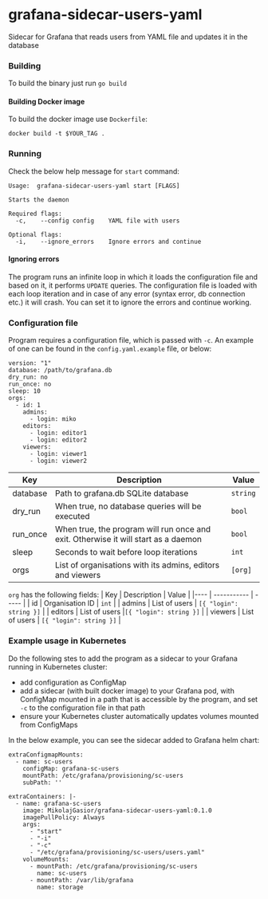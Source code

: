 # grafana-sidecar-users-yaml
Sidecar for Grafana that reads users from YAML file and updates it in the database

### Building
To build the binary just run `go build`

#### Building Docker image
To build the docker image use `Dockerfile`:

    docker build -t $YOUR_TAG .

### Running
Check the below help message for `start` command:

    Usage:  grafana-sidecar-users-yaml start [FLAGS]
    
    Starts the daemon
    
    Required flags: 
      -c,	 --config config 	YAML file with users
    
    Optional flags: 
      -i,	 --ignore_errors  	Ignore errors and continue


#### Ignoring errors
The program runs an infinite loop in which it loads the configuration file and based on it, it performs `UPDATE` queries. The configuration file is loaded with each loop iteration and in case of any error (syntax error, db connection etc.) it will crash. You can set it to ignore the errors and continue working.

### Configuration file
Program requires a configuration file, which is passed with `-c`. An example of one can be found in the `config.yaml.example` file, or below:

    version: "1"
    database: /path/to/grafana.db
    dry_run: no
    run_once: no
    sleep: 10
    orgs:
      - id: 1
        admins:
          - login: miko
        editors:
          - login: editor1
          - login: editor2
        viewers:
          - login: viewer1
          - login: viewer2

| Key | Description | Value |
|-----|-------------|-------|
| database | Path to grafana.db SQLite database | `string` |
| dry_run | When true, no database queries will be executed | `bool` |
| run_once | When true, the program will run once and exit. Otherwise it will start as a daemon | `bool` |
| sleep | Seconds to wait before loop iterations | `int` |
| orgs | List of organisations with its admins, editors and viewers | `[org]` |

`org` has the following fields:
| Key | Description | Value |
|---- | ----------- | ----- |
| id | Organisation ID | `int` |
| admins | List of users | `[{ "login": string }]` |
| editors | List of users |`[{ "login": string }]` |
| viewers | List of users | `[{ "login": string }]` |

### Example usage in Kubernetes
Do the following stes to add the program as a sidecar to your Grafana running in Kubernetes cluster:

* add configuration as ConfigMap
* add a sidecar (with built docker image) to your Grafana pod, with ConfigMap mounted in a path that is accessible by the program, and set `-c` to the configuration file in that path
* ensure your Kubernetes cluster automatically updates volumes mounted from ConfigMaps

In the below example, you can see the sidecar added to Grafana helm chart:

    extraConfigmapMounts:
      - name: sc-users
        configMap: grafana-sc-users
        mountPath: /etc/grafana/provisioning/sc-users
        subPath: ''
  
    extraContainers: |-
      - name: grafana-sc-users
        image: MikolajGasior/grafana-sidecar-users-yaml:0.1.0
        imagePullPolicy: Always
        args:
          - "start"
          - "-i"
          - "-c"
          - "/etc/grafana/provisioning/sc-users/users.yaml"
        volumeMounts:
          - mountPath: /etc/grafana/provisioning/sc-users
            name: sc-users
          - mountPath: /var/lib/grafana
            name: storage

